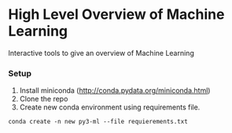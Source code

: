 # High Level Overview of Machine Learning
Interactive tools to give an overview of Machine Learning

### Setup
1. Install miniconda (http://conda.pydata.org/miniconda.html)
1. Clone the repo
1. Create new conda environment using requirements file.
```
conda create -n new py3-ml --file requierements.txt
```
